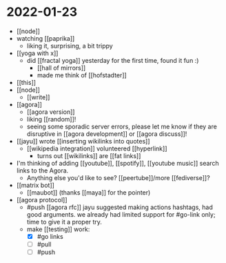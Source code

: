 # 2022-01-23

- [[node]]
- watching [[paprika]]
  - liking it, surprising, a bit trippy
- [[yoga with x]]
  - did [[fractal yoga]] yesterday for the first time, found it fun :)
    - [[hall of mirrors]] 
    - made me think of [[hofstadter]]
- [[this]]
- [[node]]
  - [[write]]
- [[agora]]
  - [[agora version]]
  - liking [[random]]!
  - seeing some sporadic server errors, please let me know if they are disruptive in [[agora development]] or [[agora discuss]]!
- [[jayu]] wrote [[inserting wikilinks into quotes]]
  - [[wikipedia integration]] volunteered [[hyperlink]]
    - turns out [[wikilinks]] are [[fat links]]
- I'm thinking of adding [[youtube]], [[spotify]], [[youtube music]] search links to the Agora.
  - Anything else you'd like to see? [[peertube]]/more [[fediverse]]?
- [[matrix bot]]
  - [[maubot]] (thanks [[maya]] for the pointer)
- [[agora protocol]]
  - #push [[agora rfc]] jayu suggested making actions hashtags, had good arguments. we already had limited support for #go-link only; time to give it a proper try.
  - make [[testing]] work:
    - [x] #go links
    - [ ] #pull 
    - [ ] #push
